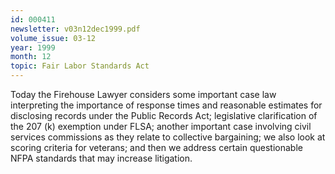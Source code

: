 ```yaml
---
id: 000411
newsletter: v03n12dec1999.pdf
volume_issue: 03-12
year: 1999
month: 12
topic: Fair Labor Standards Act
---
```


Today the Firehouse Lawyer considers some important case law interpreting the importance of response times and reasonable estimates for disclosing records under the Public Records Act; legislative clarification of the 207 (k) exemption under FLSA; another important case involving civil services commissions as they relate to collective bargaining; we also look at scoring criteria for veterans; and then we address certain questionable NFPA standards that may increase litigation.